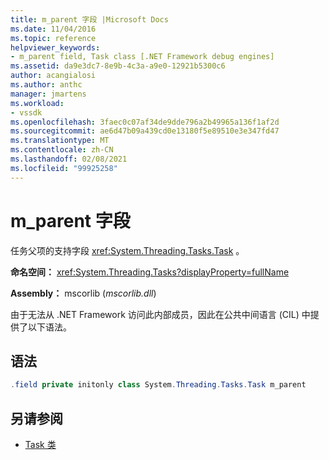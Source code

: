 ```yaml
---
title: m_parent 字段 |Microsoft Docs
ms.date: 11/04/2016
ms.topic: reference
helpviewer_keywords:
- m_parent field, Task class [.NET Framework debug engines]
ms.assetid: da9e3dc7-8e9b-4c3a-a9e0-12921b5300c6
author: acangialosi
ms.author: anthc
manager: jmartens
ms.workload:
- vssdk
ms.openlocfilehash: 3faec0c07af34de9dde796a2b49965a136f1af2d
ms.sourcegitcommit: ae6d47b09a439cd0e13180f5e89510e3e347fd47
ms.translationtype: MT
ms.contentlocale: zh-CN
ms.lasthandoff: 02/08/2021
ms.locfileid: "99925258"
---
```

# <a name="m_parent-field"></a>m_parent 字段

任务父项的支持字段 <xref:System.Threading.Tasks.Task> 。

**命名空间：** <xref:System.Threading.Tasks?displayProperty=fullName>

**Assembly：** mscorlib (*mscorlib.dll*) 

由于无法从 .NET Framework 访问此内部成员，因此在公共中间语言 (CIL) 中提供了以下语法。

## <a name="syntax"></a>语法

```csharp
.field private initonly class System.Threading.Tasks.Task m_parent
```

## <a name="see-also"></a>另请参阅

- [Task 类](../../extensibility/debugger/task-class-internal-members.md)
